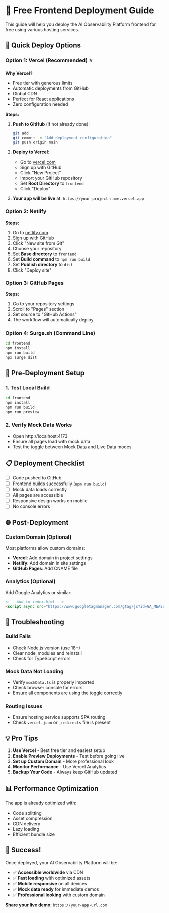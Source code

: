 # 🚀 Free Frontend Deployment Guide

This guide will help you deploy the AI Observability Platform frontend for free using various hosting services.

## 🎯 Quick Deploy Options

### Option 1: Vercel (Recommended) ⭐

**Why Vercel?**
- Free tier with generous limits
- Automatic deployments from GitHub
- Global CDN
- Perfect for React applications
- Zero configuration needed

**Steps:**
1. **Push to GitHub** (if not already done):
   ```bash
   git add .
   git commit -m "Add deployment configuration"
   git push origin main
   ```

2. **Deploy to Vercel**:
   - Go to [vercel.com](https://vercel.com)
   - Sign up with GitHub
   - Click "New Project"
   - Import your GitHub repository
   - Set **Root Directory** to `frontend`
   - Click "Deploy"

3. **Your app will be live** at: `https://your-project-name.vercel.app`

### Option 2: Netlify

**Steps:**
1. Go to [netlify.com](https://netlify.com)
2. Sign up with GitHub
3. Click "New site from Git"
4. Choose your repository
5. Set **Base directory** to `frontend`
6. Set **Build command** to `npm run build`
7. Set **Publish directory** to `dist`
8. Click "Deploy site"

### Option 3: GitHub Pages

**Steps:**
1. Go to your repository settings
2. Scroll to "Pages" section
3. Set source to "GitHub Actions"
4. The workflow will automatically deploy

### Option 4: Surge.sh (Command Line)

```bash
cd frontend
npm install
npm run build
npx surge dist
```

## 🔧 Pre-Deployment Setup

### 1. Test Local Build
```bash
cd frontend
npm install
npm run build
npm run preview
```

### 2. Verify Mock Data Works
- Open http://localhost:4173
- Ensure all pages load with mock data
- Test the toggle between Mock Data and Live Data modes

## 📋 Deployment Checklist

- [ ] Code pushed to GitHub
- [ ] Frontend builds successfully (`npm run build`)
- [ ] Mock data loads correctly
- [ ] All pages are accessible
- [ ] Responsive design works on mobile
- [ ] No console errors

## 🌐 Post-Deployment

### Custom Domain (Optional)
Most platforms allow custom domains:
- **Vercel**: Add domain in project settings
- **Netlify**: Add domain in site settings
- **GitHub Pages**: Add CNAME file

### Analytics (Optional)
Add Google Analytics or similar:
```html
<!-- Add to index.html -->
<script async src="https://www.googletagmanager.com/gtag/js?id=GA_MEASUREMENT_ID"></script>
```

## 🚨 Troubleshooting

### Build Fails
- Check Node.js version (use 18+)
- Clear node_modules and reinstall
- Check for TypeScript errors

### Mock Data Not Loading
- Verify `mockData.ts` is properly imported
- Check browser console for errors
- Ensure all components are using the toggle correctly

### Routing Issues
- Ensure hosting service supports SPA routing
- Check `vercel.json` or `_redirects` file is present

## 💡 Pro Tips

1. **Use Vercel** - Best free tier and easiest setup
2. **Enable Preview Deployments** - Test before going live
3. **Set up Custom Domain** - More professional look
4. **Monitor Performance** - Use Vercel Analytics
5. **Backup Your Code** - Always keep GitHub updated

## 📊 Performance Optimization

The app is already optimized with:
- Code splitting
- Asset compression
- CDN delivery
- Lazy loading
- Efficient bundle size

## 🎉 Success!

Once deployed, your AI Observability Platform will be:
- ✅ **Accessible worldwide** via CDN
- ✅ **Fast loading** with optimized assets
- ✅ **Mobile responsive** on all devices
- ✅ **Mock data ready** for immediate demos
- ✅ **Professional looking** with custom domain

**Share your live demo**: `https://your-app-url.com`
